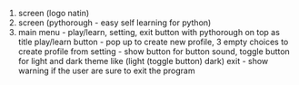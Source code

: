 1. screen (logo natin)
2. screen (pythorough - easy self learning for python)
3. main menu - play/learn, setting, exit button with pythorough on top as title
		play/learn button - pop up to create new profile, 3 empty choices to create profile from
		setting - show button for button sound, toggle button for light and dark theme like (light (toggle button) dark)
		exit - show warning if the user are sure to exit the program

